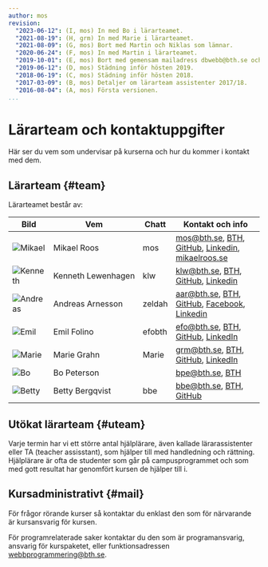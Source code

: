 ```yaml
---
author: mos
revision:
  "2023-06-12": (I, mos) In med Bo i lärarteamet.
  "2021-08-19": (H, grm) In med Marie i lärarteamet.
  "2021-08-09": (G, mos) Bort med Martin och Niklas som lämnar.
  "2020-06-24": (F, mos) In med Martin i lärarteamet.
  "2019-10-01": (E, mos) Bort med gemensam mailadress dbwebb@bth.se och ny info.
  "2019-06-12": (D, mos) Städning inför hösten 2019.
  "2018-06-19": (C, mos) Städning inför hösten 2018.
  "2017-03-09": (B, mos) Detaljer om lärarteam assistenter 2017/18.
  "2016-08-04": (A, mos) Första versionen.
...
```


# Lärarteam och kontaktuppgifter

Här ser du vem som undervisar på kurserna och hur du kommer i kontakt med dem.

## Lärarteam {#team}

Lärarteamet består av:

| Bild                                                                    | Vem                     | Chatt  | Kontakt och info                                                                                                                                                                                                                          |
| ----------------------------------------------------------------------- | ----------------------- | ------ | ----------------------------------------------------------------------------------------------------------------------------------------------------------------------------------------------------------------------------------------- |
| ![Mikael](image/mikael-roos/mos-tjaro.jpg?w=100&h=100&cf&a=27,12,18,10) | Mikael&nbsp;Roos        | mos    | mos@bth.se, [BTH](https://www.bth.se/staff/mikael-roos-mos/), [GitHub](https://github.com/mosbth), [Linkedin](http://www.linkedin.com/in/pt90mr), [mikaelroos.se](https://mikaelroos.se)                                                  |
| ![Kenneth](image/lararteam/kenneth.jpg?w=100&h=100&cf)                  | Kenneth&nbsp;Lewenhagen | klw    | klw@bth.se, [BTH](https://www.bth.se/?s=klw&searchtype=employee), [GitHub](https://github.com/lewenhagen), [Linkedin](http://www.linkedin.com/in/kennethlewenhagen)                                                                       |
| ![Andreas](image/lararteam/andreas.jpg?w=100&h=100&cf)                  | Andreas&nbsp;Arnesson   | zeldah | aar@bth.se, [BTH](https://www.bth.se/?s=aar&searchtype=employee), [GitHub](https://github.com/AndreasArne), [Facebook](https://www.facebook.com/jaghatar.ansiktsbooken), [Linkedin](https://se.linkedin.com/in/andreas-arnesson-87a563b3) |
| ![Emil](image/lararteam/emil.jpg?w=100&h=100&cf)                        | Emil&nbsp;Folino        | efobth | efo@bth.se, [BTH](https://www.bth.se/?s=efo&searchtype=employee), [GitHub](https://github.com/emilfolino), [LinkedIn](https://se.linkedin.com/in/emil-folino-23a7002a)                                                                    |
| ![Marie](image/lararteam/marie.jpg?w=100&h=100&cf)                      | Marie&nbsp;Grahn        | Marie  | grm@bth.se, [BTH](https://www.bth.se/?s=grm&searchtype=employee), [GitHub](https://github.com/epkmagr), [LinkedIn](https://se.linkedin.com/in/marie-grahn-32548811a/)                                                                     |
| ![Bo](image/lararteam/bo.jpg?w=100&h=100&cf)                      | Bo&nbsp;Peterson        |   | bpe@bth.se, [BTH](https://www.bth.se/staff/bo-peterson-bpe/) |
| ![Betty](image/lararteam/betty.jpg?w=100&h=100&cf) | Betty&nbsp;Bergqvist        | bbe    | bbe@bth.se, [BTH](https://www.bth.se/staff/betty-bergqist-bbe/), [GitHub](https://github.com/bbebth)                                                  |

<!--
| ![Niklas](https://s.gravatar.com/avatar/433d481f73525926b51c863a41f69d59?s=100) | Niklas&nbsp;Andersson | Aurora | nik@bth.se, [BTH](https://www.bth.se/?s=nik&searchtype=employee), [GitHub](https://github.com/AuroraBTH), [Linkedin](https://www.linkedin.com/in/niklas-andersson-37a29a153/) |
| ![Martin](https://sv.gravatar.com/userimage/145658893/8947805b418da95b793e335d06ffccca.png?s=100) | Martin&nbsp;Borg | martin | moc@bth.se, [BTH](https://www.bth.se/?s=moc&searchtype=employee), [GitHub](https://github.com/mabn17) [Linkedin](https://www.linkedin.com/in/martin-borg-b0602b151/) |
-->

<!--
| ![Mikael](image/mikael-roos/mos-tjaro.jpg?w=100&h=100&cf&a=27,12,18,10) | Mikael&nbsp;Roos | mos   | mos@bth.se, [BTH](https://www.bth.se/?s=mos&searchtype=employee), [GitHub](https://github.com/mosbth), [Facebook](http://www.facebook.com/mikael.t.h.roos), [Google+](https://plus.google.com/u/0/+MikaelRoos/about),  [Twitter](http://twitter.com/mikael_roos), [Linkedin](http://www.linkedin.com/in/pt90mr), [Flickr](http://www.flickr.com/photos/mikaelroos/), [mikaelroos.se](http://mikaelroos.se) |
-->

## Utökat lärarteam {#uteam}

Varje termin har vi ett större antal hjälplärare, även kallade lärarassistenter eller TA (teacher assisstant), som hjälper till med handledning och rättning. Hjälplärare är ofta de studenter som går på campusprogrammet och som med gott resultat har genomfört kursen de hjälper till i.

<!--

### Lärarassistenter 2019/2020 {ass}

För läsåret är följande lärarassistenter, i olika omfattning.

| Bild    | Vem         | Chatt | Kontakt och info |
|---------|-------------|-------|------------------|
| ![Matilda](image/lararteam/matilda.jpeg?w=100&h=100&cf) | Matilda&nbsp;Olsson |  | matildaytc@gmail.com [GitHub](https://github.com/Maoo17) [Linkedin](https://www.linkedin.com/in/matilda-olsson-726593159/) |
-->

<!--
| ![Magnus](https://www.gravatar.com/avatar/f6519749cab15b46f612d0dfe249b5d7?s=100) | Magnus&nbsp;Greiff | Munge | mangegreiff@gmail.com [GitHub](https://github.com/MagnusGreiff/) [LinkedIn](https://www.linkedin.com/in/magnus-greiff-582907103/) |
-->

## Kursadministrativt {#mail}

För frågor rörande kurser så kontaktar du enklast den som för närvarande är kursansvarig för kursen.

För programrelaterade saker kontaktar du den som är programansvarig, ansvarig för kurspaketet, eller funktionsadressen webbprogrammering@bth.se.

<!--

Om du är osäker på vem du skall kontakta så kan du alltid rådfråga studentcentrum@bth.se.




Kursadministrativt {#mail}
--------------------------------------

Du kan alltid maila till vår gemensamma mail dbwebb@bth.se. Där får du hjälp med allt som rör kurserna.

-->
